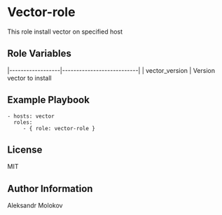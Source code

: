 Vector-role
=========

This role install vector on specified host


Role Variables
--------------

|------------------|---------------------------|
|  vector_version  |  Version vector to install


Example Playbook
----------------

    - hosts: vector
      roles:
         - { role: vector-role }

License
-------

MIT

Author Information
------------------

Aleksandr Molokov

